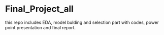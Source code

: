 # Final_Project_all
this repo includes EDA, model bulding and selection part with codes, power point presentation and final report.
